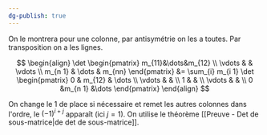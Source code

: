 ```yaml
---
dg-publish: true
---
```


On le montrera pour une colonne, par antisymétrie on les a toutes. Par transposition on a les lignes.

$$
\begin{align}
\det \begin{pmatrix}
m_{11}&\dots&m_{12} \\
\vdots & & \vdots \\
m_{n 1} & \dots & m_{nn}
\end{pmatrix} &= \sum_{i} m_{i 1} \det \begin{pmatrix}
0 & m_{12} & \dots \\
\vdots &  &  \\
1 &  & \\ 
\vdots & & \\
0 &m_{n 1} &\dots
\end{pmatrix}
\end{align}
$$

On change le $1$ de place si nécessaire et remet les autres colonnes dans l'ordre, le $(-1)^{i+j}$ apparaît (ici $j=1$).
On utilise le théorème [[Preuve - Det de sous-matrice|de det de sous-matrice]].
